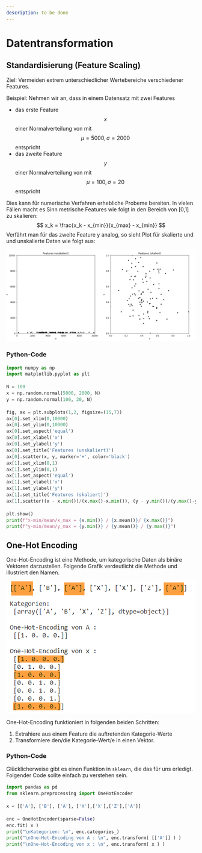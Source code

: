 ```yaml
---
description: to be done
---
```


# Datentransformation

## Standardisierung (Feature Scaling)

Ziel: Vermeiden extrem unterschiedlicher Wertebereiche verschiedener Features.

Beispiel: Nehmen wir an, dass in einem Datensatz mit zwei Features 

- das erste Feature $$x$$ einer Normalverteilung von mit $$\mu=5000,\sigma=2000$$ entspricht
- das zweite Feature  $$y$$ einer Normalverteilung von mit $$\mu=100,\sigma=20$$ entspricht

Dies kann für numerische Verfahren erhebliche Probeme bereiten. In vielen Fällen macht es Sinn metrische Features wie folgt in den Bereich von [0,1] zu skalieren:
$$
x_k = \frac{x_k - x_{min}}{x_{max} - x_{min}}
$$
Verfährt man für das zweite Feature y analog, so sieht Plot für skalierte und und unskalierte Daten wie folgt aus:

![Features nach Skalierung](4-datentransformation.assets/image-20211116190745543.png)

### Python-Code

```python
import numpy as np
import matplotlib.pyplot as plt

N = 100
x = np.random.normal(5000, 2000, N)
y = np.random.normal(100, 20, N)

fig, ax = plt.subplots(1,2, figsize=(15,7))
ax[0].set_xlim(0,10000)
ax[0].set_ylim(0,10000)
ax[0].set_aspect('equal')
ax[0].set_xlabel('x')
ax[0].set_ylabel('y')
ax[0].set_title('Features (unskaliert)')
ax[0].scatter(x, y, marker='+', color='black')
ax[1].set_xlim(0,1)
ax[1].set_ylim(0,1)
ax[1].set_aspect('equal')
ax[1].set_xlabel('x')
ax[1].set_ylabel('y')
ax[1].set_title('Features (skaliert)')
ax[1].scatter((x - x.min())/(x.max()-x.min()), (y - y.min())/(y.max()-y.min()), marker='+', color='black')

plt.show()
print(f"x-min/mean/x_max = {x.min()} / {x.mean()}/ {x.max()}")
print(f"y-min/mean/y_max = {y.min()} / {y.mean()} / {y.max()}")
```



## One-Hot Encoding

One-Hot-Encoding ist eine Methode, um kategorische Daten als binäre Vektoren darzustellen. Folgende Grafik verdeutlicht die Methode und illustriert den Namen. 

![One Hot Encoding](4-datentransformation.assets/image-20211116193147504.png)

One-Hot-Encoding funktioniert in folgenden beiden Schritten:

1. Extrahiere aus einem Feature die auftretenden Kategorie-Werte
2. Transformiere den/die Kategorie-Wert/e in einen Vektor.

### Python-Code

Glücklicherweise gibt es einen Funktion in `sklearn`, die das für uns erledigt. Folgender Code sollte einfach zu verstehen sein.

```python
import pandas as pd
from sklearn.preprocessing import OneHotEncoder

x = [['A'], ['B'], ['A'], ['X'],['X'],['Z'],['A']]

enc = OneHotEncoder(sparse=False)
enc.fit( x )
print("\nKategorien: \n", enc.categories_)
print("\nOne-Hot-Encoding von A : \n", enc.transform( [['A']] ) )
print("\nOne-Hot-Encoding von x : \n", enc.transform( x ) )
```





